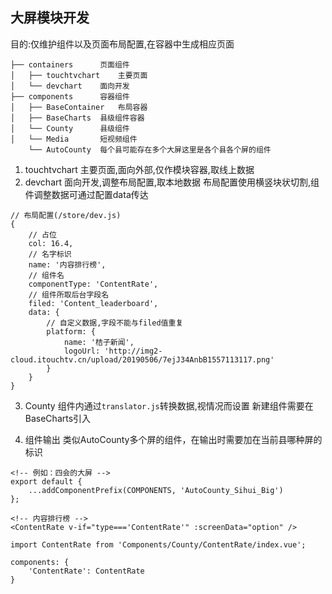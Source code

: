 ## 大屏模块开发
目的:仅维护组件以及页面布局配置,在容器中生成相应页面
```
├── containers      页面组件
│   ├── touchtvchart    主要页面
│   └── devchart    面向开发
├── components      容器组件
│   ├── BaseContainer   布局容器
│   ├── BaseCharts  县级组件容器
│   └── County      县级组件
│   └── Media       短视频组件
    └── AutoCounty  每个县可能存在多个大屏这里是各个县各个屏的组件
```

1. touchtvchart
主要页面,面向外部,仅作模块容器,取线上数据
2. devchart
面向开发,调整布局配置,取本地数据
布局配置使用横竖块状切割,组件调整数据可通过配置data传达

```
// 布局配置(/store/dev.js)
{
    // 占位
    col: 16.4,
    // 名字标识
    name: '内容排行榜',
    // 组件名
    componentType: 'ContentRate',
    // 组件所取后台字段名
    filed: 'Content_leaderboard',
    data: {
        // 自定义数据,字段不能与filed值重复
        platform: {
            name: '桔子新闻',
            logoUrl: 'http://img2-cloud.itouchtv.cn/upload/20190506/7ejJ34AnbB1557113117.png'
        }
    }
}
```

3. County
组件内通过`translator.js`转换数据,视情况而设置
新建组件需要在BaseCharts引入

4. 组件输出
类似AutoCounty多个屏的组件，在输出时需要加在当前县哪种屏的标识

```
<!-- 例如：四会的大屏 -->
export default {
    ...addComponentPrefix(COMPONENTS, 'AutoCounty_Sihui_Big')
};

```

```
<!-- 内容排行榜 -->
<ContentRate v-if="type==='ContentRate'" :screenData="option" />

import ContentRate from 'Components/County/ContentRate/index.vue';

components: {
    'ContentRate': ContentRate
}
```